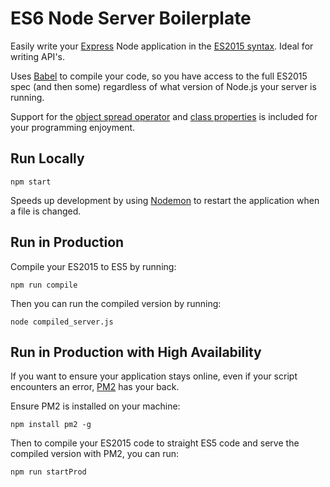 # ES6 Node Server Boilerplate

Easily write your [Express](http://expressjs.com/) Node application in the [ES2015 syntax](https://babeljs.io/docs/learn-es2015/). Ideal for writing API's.

Uses [Babel](https://babeljs.io/) to compile your code, so you have access to the full ES2015 spec (and then some) regardless of what version of Node.js your server is running. 

Support for the [object spread operator](https://babeljs.io/docs/plugins/transform-object-rest-spread/) and [class properties](https://babeljs.io/docs/plugins/transform-class-properties/) is included for your programming enjoyment.

## Run Locally


```
npm start
```

Speeds up development by using [Nodemon](http://nodemon.io/) to restart the application when a file is changed.

## Run in Production

Compile your ES2015 to ES5 by running:

```
npm run compile
```

Then you can run the compiled version by running:


```
node compiled_server.js
```

## Run in Production with High Availability

If you want to ensure your application stays online, even if your script encounters an error, [PM2](http://pm2.keymetrics.io/) has your back.

Ensure PM2 is installed on your machine:

```
npm install pm2 -g
```

Then to compile your ES2015 code to straight ES5 code and serve the compiled version with PM2, you can run:

```
npm run startProd
```



